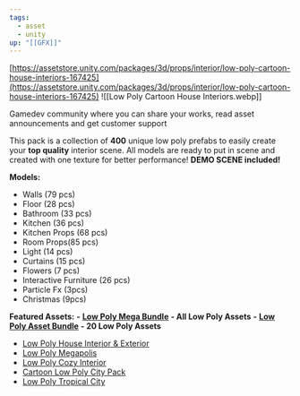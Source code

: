 ```yaml
---
tags:
  - asset
  - unity
up: "[[GFX]]"
---
```

[https://assetstore.unity.com/packages/3d/props/interior/low-poly-cartoon-house-interiors-167425](https://assetstore.unity.com/packages/3d/props/interior/low-poly-cartoon-house-interiors-167425)
![[Low Poly Cartoon House Interiors.webp]]

Gamedev community where you can share your works, read asset announcements and get customer support 

This pack is a collection of **400** unique low poly prefabs to easily create your **top quality** interior scene. All models are ready to put in scene and created with one texture for better performance! **DEMO SCENE included!**

**Models:**
- Walls (79 pcs)
- Floor (28 pcs)
- Bathroom (33 pcs)
- Kitchen (36 pcs)
- Kitchen Props (68 pcs)
- Room Props(85 pcs)
- Light (14 pcs)
- Curtains (15 pcs)
- Flowers (7 pcs)
- Interactive Furniture (26 pcs)
- Particle Fx (3pcs)
- Christmas (9pcs)

**Featured Assets:**
**-** [**Low Poly Mega Bundle**](https://assetstore.unity.com/packages/slug/275844) **- All Low Poly Assets**
**-** [**Low Poly Asset Bundle**](https://assetstore.unity.com/packages/slug/196214) **- 20 Low Poly Assets**
- [Low Poly House Interior & Exterior](https://assetstore.unity.com/packages/slug/216310)
- [Low Poly Megapolis](http://assetstore.unity.com/packages/slug/195499)
- [Low Poly Cozy Interior](https://assetstore.unity.com/packages/slug/299541)
- [Cartoon Low Poly City Pack](https://assetstore.unity.com/packages/slug/165358)
- [Low Poly Tropical City](https://assetstore.unity.com/packages/slug/226154)